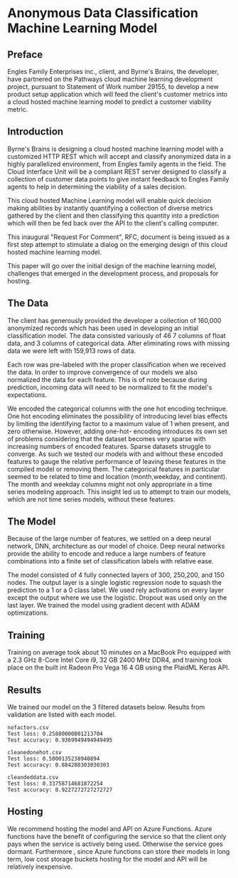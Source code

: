 # Anonymous Data Classification Machine Learning Model

## Preface

Engles Family Enterprises inc., client, and  Byrne's Brains, the developer, have partnered on the Pathways cloud machine learning development project, pursuant to Statement of Work number 29155, to develop a new product setup application which will feed the client's customer metrics into a cloud hosted machine learning model to predict a customer viability metric.

## Introduction

Byrne's Brains is designing a cloud hosted machine learning model with a customized HTTP REST which will accept and classify anonymized data in a highly parallelized environment, from Engles family agents in the field.  The Cloud Interface Unit will be a compliant REST server designed to classify a collection of customer data points to give instant feedback to Engles Family agents to help in determining the viability of a sales decision. 

This cloud hosted Machine Learning model will enable quick decision making abilities by instantly quantifying a collection of diverse metrics gathered by the client and then classifying this quantity into a prediction which will then be fed back over the API to the client's calling computer.

This inaugural "Request For Comment", RFC, document  is being issued as a first step attempt to stimulate a dialog on  the emerging design of this cloud hosted machine learning model.  

This paper will go over the initial design of the machine learning model, challenges that emerged in the development process, and proposals for hosting.

## The Data

The client has generously provided the developer a collection of 160,000 anonymized records which has been used in developing an initial classification model. The data consisted variously of 46 7 columns of float data, and 3 columns of categorical data. After eliminating rows with missing data we were left with 159,913 rows of data.  

Each row was pre-labeled with the proper classification when we received the data. In order to improve convergence of our models we also normalized the data for each feature.  This is of note because during prediction, incoming data will need to be normalized to fit the model's expectations.

We encoded the categorical columns with the one hot encoding technique. One hot encoding eliminates the possibility of introducing level bias effects by limiting the identifying factor to a maximum value of 1 when present, and zero otherwise. However, adding one-hot- encoding introduces its own set of problems considering that the dataset becomes very sparse with increasing numbers of encoded features.  Sparse datasets struggle to converge.  As such we tested our models with and without these encoded features to gauge the relative performance of leaving these features in the compiled model or removing them.  The categorical features in particular seemed to be related to time and location (month,weekday, and continent).  The month and weekday columns might not only appropriate in a time series modeling approach.  This insight led us to attempt to train our models, which  are not time series models, without these features.

## The Model

Because of the large number of features, we settled on a deep neural network, DNN, architecture as our model of choice.  Deep neural networks provide the ability to encode and reduce a large numbers of feature combinations into a finite set of classification labels with relative ease.  



The model consisted of 4 fully connected layers of 300, 250,200, and 150 nodes.  The output layer is a single logistic regression node to squash the prediction to a 1 or a 0 class label.  We used rely activations on every layer except the output where we use the logistic.  Dropout was used only on the last layer.  We trained the model using gradient decent with ADAM optimizations.

## Training

Training on average took about 10 minutes on a MacBook Pro equipped with a 2.3 GHz 8-Core Intel Core i9, 32 GB 2400 MHz DDR4, and training took place on the built int Radeon Pro Vega 16 4 GB using the PlaidML Keras API.

## Results

We trained our model on the 3 filtered datasets below.  Results from validation are listed with each model.

    nofactors.csv
    Test loss: 0.25880000801213704
    Test accuracy: 0.9369949494949495

    cleanedonehot.csv
    Test loss: 0.5000135238940894
    Test accuracy: 0.884280303030303

    cleandeddata.csv
    Test loss: 0.33758714681872254
    Test accuracy: 0.9227272727272727

## Hosting

We recommend hosting the model and API on Azure Functions.  Azure functions have the benefit of configuring the service so that the client only pays when the service is actively being used. Otherwise the service goes dormant.  Furthermore , since Azure functions can store their models in long term, low cost storage buckets hosting for the model and API will be relatively inexpensive.

